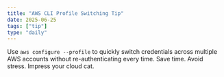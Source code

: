 ```yaml
---
title: "AWS CLI Profile Switching Tip"
date: 2025-06-25
tags: ["tip"]
type: "daily"
---
```

Use `aws configure --profile` to quickly switch credentials across multiple AWS accounts without re-authenticating every time. Save time. Avoid stress. Impress your cloud cat.
